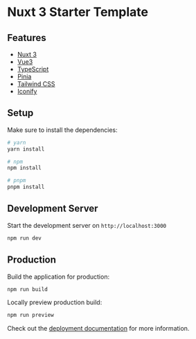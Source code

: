 # Nuxt 3 Starter Template

## Features

- [Nuxt 3](https://v3.nuxtjs.org)
- [Vue3](https://vuejs.org)
- [TypeScript](https://www.typescriptlang.org)
- [Pinia](https://pinia.vuejs.org/)
- [Tailwind CSS](https://tailwindcss.com)
- [Iconify](https://iconify.design)

## Setup

Make sure to install the dependencies:

```bash
# yarn
yarn install

# npm
npm install

# pnpm
pnpm install
```

## Development Server

Start the development server on `http://localhost:3000`

```bash
npm run dev
```

## Production

Build the application for production:

```bash
npm run build
```

Locally preview production build:

```bash
npm run preview
```

Check out the [deployment documentation](https://nuxt.com/docs/getting-started/deployment) for more information.
